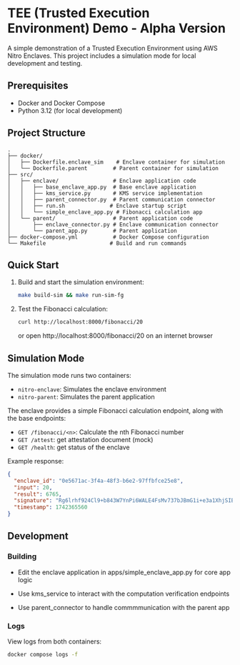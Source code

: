 # TEE (Trusted Execution Environment) Demo - Alpha Version

A simple demonstration of a Trusted Execution Environment using AWS Nitro Enclaves. This project includes a simulation mode for local development and testing.

## Prerequisites

- Docker and Docker Compose
- Python 3.12 (for local development)

## Project Structure

```
.
├── docker/
│   ├── Dockerfile.enclave_sim    # Enclave container for simulation
│   └── Dockerfile.parent        # Parent container for simulation
├── src/
│   ├── enclave/                 # Enclave application code
│   │   ├── base_enclave_app.py  # Base enclave application
│   │   ├── kms_service.py       # KMS service implementation
│   │   ├── parent_connector.py  # Parent communication connector
│   │   ├── run.sh              # Enclave startup script
│   │   └── simple_enclave_app.py # Fibonacci calculation app
│   └── parent/                  # Parent application code
│       ├── enclave_connector.py # Enclave communication connector
│       └── parent_app.py        # Parent application
├── docker-compose.yml           # Docker Compose configuration
└── Makefile                    # Build and run commands
```

## Quick Start


1. Build and start the simulation environment:
   ```bash
   make build-sim && make run-sim-fg
   ```

2. Test the Fibonacci calculation:
   ```bash
   curl http://localhost:8000/fibonacci/20
   ```
   or open http://localhost:8000/fibonacci/20 on an internet browser

## Simulation Mode

The simulation mode runs two containers:
- `nitro-enclave`: Simulates the enclave environment
- `nitro-parent`: Simulates the parent application

The enclave provides a simple Fibonacci calculation endpoint, along with the base endpoints:
 - `GET /fibonacci/<n>`: Calculate the nth Fibonacci number
 - `GET /attest`: get attestation document (mock)
 - `GET /health`: get status of the enclave

Example response:
```json
{
  "enclave_id": "0e5671ac-3f4a-48f3-b6e2-97ffbfce25e8",
  "input": 20,
  "result": 6765,
  "signature": "Rg6lrhf924Cl9+b843W7YnPi6WALE4FsMv737bJBmG1i+e3a1XhjSIB8uXsnjASSk+eSthj+n9K2WStinkQNSGjhOBXGb20PsG09zX6mgzUQgsND3+DzFxPCWmhpyBtE9+PnOdb+j6W1vs8HIN/n5M4K4n2df2ZCSNrgzUu+mZWaW8Xrlfzoe4gVPAVJ5AN/gIaPYReC9zTHq+ES6207T/+xtwGx94WBw1qpjvfZ0jPs90T0DL+Lwghjuwm6tsbDlPiPu3akuKnyF343nAzaEgtZqXV8QjpNIQLYXFWFUnZFOwyd6DeEYGxBvuZLrXnthto5oFcZxEx7HNCqwnFgAQ==",
  "timestamp": 1742365560
}
```

## Development

### Building
 - Edit the enclave application in apps/simple_enclave_app.py for core app logic

 - Use kms_service to interact with the computation verification endpoints

 - Use parent_connector to handle commmmunication with the parent app

### Logs

View logs from both containers:
```bash
docker compose logs -f
```
 
